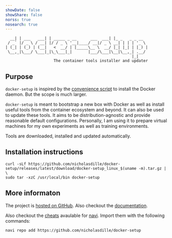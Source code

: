 ```yaml
---
showDate: false
showShare: false
norss: true
nosearch: true
---
```


```
  __| | ___   ___| | _____ _ __      ___  ___| |_ _   _ _ __
 / _` |/ _ \ / __| |/ / _ \ '__|____/ __|/ _ \ __| | | | '_ \
| (_| | (_) | (__|   <  __/ | |_____\__ \  __/ |_| |_| | |_) |
 \__,_|\___/ \___|_|\_\___|_|       |___/\___|\__|\__,_| .__/
                                                       |_|
                     The container tools installer and updater
```

## Purpose

`docker-setup` is inspired by the [convenience script](https://docs.docker.com/engine/install/ubuntu/#install-using-the-convenience-script) to install the Docker daemon. But the scope is much larger.

`docker-setup` is meant to bootstrap a new box with Docker as well as install useful tools from the container ecosystem and beyond. It can also be used to update these tools. It aims to be distribution-agnostic and provide reasonable default configurations. Personally, I am using it to prepare virtual machines for my own experiments as well as training environments.

Tools are downloaded, installed and updated automatically.

## Installation instructions

```
curl -sLf https://github.com/nicholasdille/docker-setup/releases/latest/download/docker-setup_linux_$(uname -m).tar.gz | \
sudo tar -xzC /usr/local/bin docker-setup
```

## More informaton

The project is [hosted on GitHub](https://github.com/nicholasdille/docker-setup). Also checkout the [documentation](https://github.com/nicholasdille/docker-setup/tree/main/docs).

Also checkout the [cheats](https://github.com/nicholasdille/docker-setup/blob/main/docker-setup.cheat) avaulable for [navi](https://github.com/denisidoro/navi). Import them with the following commands:

```
navi repo add https://github.com/nicholasdille/docker-setup
```